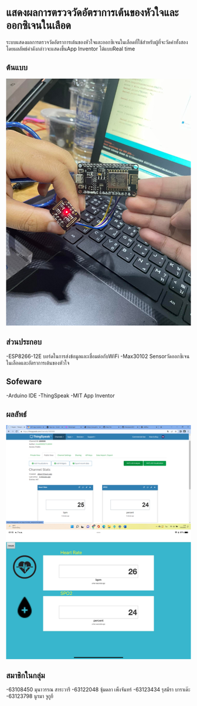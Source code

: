 # แสดงผลการตรวจวัดอัตราการเต้นของหัวใจและออกซิเจนในเลือด
ระบบแสดงผลการตรวจวัดอัตราการเต้นของหัวใจและออกซิเจนในเลือดที่ใช้สำหรับผู้ที่จะวัดค่าทั้งสอง โดยผลลัพธ์ค่าดังกล่าวจะแสดงขึ้นApp Inventor ได้แบบReal time

## ต้นแบบ
  ![program](https://github.com/Munawan2001/Project-term/blob/main/%E0%B8%95%E0%B9%89%E0%B8%99%E0%B9%81%E0%B8%9A%E0%B8%9A.jpg)


## ส่วนประกอบ
-ESP8266-12E 
บอร์ดในการส่งข้อมูลและเชื่อมต่อกับWiFi
-Max30102 
Sensorวัดออกซิเจนในเลือดและอัตราการเต้นของหัวใจ

## Sofeware
-Arduino IDE
-ThingSpeak
-MIT App lnventor

## ผลลัพธ์
  ![program](https://github.com/Munawan2001/Project-term/blob/main/%E0%B8%AB%E0%B8%99%E0%B9%89%E0%B8%B2Think%20speak.png)
  ![program](https://github.com/Munawan2001/Project-term/blob/main/mit%20app%20inventer.jpg)

## สมาชิกในกลุ่ม
-63108450 มุนาวรรณ สาระวารี
-63122048 ซุ้มดลา เพ็งจันทร์
-63123434 รุสมีรา บาราเต๊ะ
-63123798 นูรมา จูกูยี
